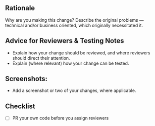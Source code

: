 ## Rationale

Why are you making this change? Describe the original problems — technical and/or business oriented, which originally necessitated it.

## Advice for Reviewers & Testing Notes

- Explain how your change should be reviewed, and where reviewers should direct their attention.
- Explain (where relevant) how your change can be tested.

## Screenshots:

- Add a screenshot or two of your changes, where applicable.

## Checklist
- [ ] PR your own code before you assign reviewers
